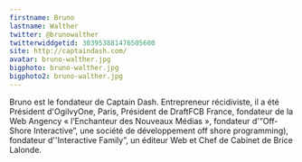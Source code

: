 ```yaml
---
firstname: Bruno
lastname: Walther
twitter: @brunowalther
twitterwiddgetid: 303953881476505600
site: http://captaindash.com/
avatar: bruno-walther.jpg
bigphoto: bruno-walther.jpg
bigphoto2: bruno-walther.jpg
---
```


Bruno est le fondateur de Captain Dash. Entrepreneur récidiviste, il a été Président d'OgilvyOne, Paris, Président de DraftFCB France, fondateur de la Web Angency « l’Enchanteur des Nouveaux Médias », fondateur d'“Off-Shore Interactive”, une société de développement off shore programming), fondateur d''Interactive Family”, un éditeur Web et Chef de Cabinet de Brice Lalonde. 


